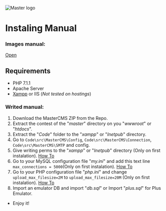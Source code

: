 ![Master logo](http://i.imgur.com/DajNToP.png)

# Instaling Manual

### Images manual:
[Open](http://imgur.com/a/LpUHv)

## Requirements
* PHP 7.1.1
* Apache Server
* [Xampp](https://www.apachefriends.org/xampp-files/7.1.4/xampp-win32-7.1.4-0-VC14-installer.exe) or IIS (*Not tested on hostings*)

### Writed manual:
1. Download the MasterCMS ZIP from the Repo.
1. Extract the contest of the "*master*" directory on you "*wwwroot*" or "*htdocs*".
1. Extract the "*Code*" folder to the "*xampp*" or "*Inetpub*" directory.
1. Go to `Code\src\MasterCMS\Config`, `Code\src\MasterCMS\Connection`, `Code\src\MasterCMS\SMTP` and config.
1. Give writing perms to the "*xampp*" or "*Inetpub*" directory (Only on first instalation). [How To](http://imgur.com/a/gpQR9)
1. Go to your MySQL configuration file "*my.ini*" and add this text line `max_connections = 5000`(Only on first instalation). [How To](http://imgur.com/a/tyUFI)
1. Go to your PHP configuration file "*php.ini*" and change `upload_max_filesize=2M` to `upload_max_filesize=20M` (Only on first instalation). [How To](http://imgur.com/a/7sPxF)
1. Import an emulator DB and import "*db.sql*" or Import "*plus.sql*" for Plus Emulator.
* Enjoy it!
